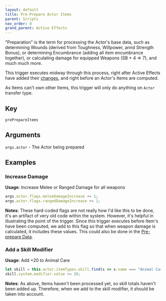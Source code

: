```yaml
---
layout: default
title: Pre-Prepare Actor Items
parent: Scripts
nav_order: 8
grand_parent: Active Effects
---
```


"Preparation" is the term for processing the Actor's base data, such as determining Wounds (derived from Toughness, Willpower, annd Strength Bonus), or determining Encumbrance (adding all item encumbrance together), or calculating damage for equipped Weapons (SB + 4 => 7), and much much more.

This trigger executes midway through this process, right after Active Effects have added their [changes](../effects.md#changes), and right before an Actor's Items are computed. 

As Items can't own other Items, this trigger will only do anything on `Actor` transfer type.

## Key

`prePrepareItems`

## Arguments 

`args.actor` - The Actor being prepared

## Examples

### Increase Damage

**Usage**: Increase Melee or Ranged Damage for all weapons

```js
args.actor.flags.meleeDamageIncrease += 1;
args.actor.flags.rangedDamageIncrease += 1;
```

**Notes**: These hard-coded flags are not really how I'd like this to be done, it's an artifact of very old code within the system. However, it's helpful in illustrating the point of the trigger. Since this trigger executes before Item's have been computed, we add to this flag so that when weapon damage is calculated, it includes these values. This could also be done in the [Pre-prepare Data](./prePrepareData).

### Add a Skill Modifier

**Usage**: Add +20 to Animal Care

```js
let skill = this.actor.itemTypes.skill.find(s => s.name === "Animal Care");
skill.system.modifier.value += 20;
```

**Notes**: As above, Items haven't been processed yet, so skill totals haven't been added up. Therefore, when we add to the skill modifier, it should be taken into account.